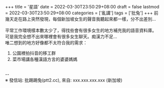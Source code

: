 +++
title = '星語'
date = 2022-03-30T23:50:29+08:00
draft = false
lastmod = 2022-03-30T23:50:29+08:00
categories = ['亂講']
tags = ['批兔']
+++
前幾天走在路上突然發現，每個新加坡女生的聲音我聽起來都一樣，分不出差別…<br>
<br>
平常工作環境樣本數太少了，得找些會有很多女生的地方補充我的語音資料庫。<br>
可是我完全想不出來哪裡會有很多女生聊天。痴漢力不足…<br>
唯二想到的地方好像都不太符合我的需求：<br>
1. 公園裡拍抖音的移工群<br>
2. 菜市場講各種漢語方言的婆婆媽媽<br>
<br>
--<br>
※ 發信站: 批踢踢兔(ptt2.cc), 來自: xxx.xxx.xxx.xxx (新加坡)<br>
